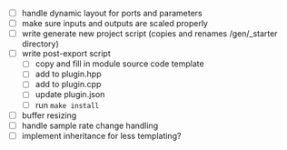 - [ ] handle dynamic layout for ports and parameters
- [ ] make sure inputs and outputs are scaled properly
- [ ] write generate new project script (copies and renames /gen/_starter directory)
- [ ] write post-export script
    - [ ] copy and fill in module source code template
    - [ ] add to plugin.hpp
    - [ ] add to plugin.cpp
    - [ ] update plugin.json
    - [ ] run `make install`
- [ ] buffer resizing
- [ ] handle sample rate change handling
- [ ] implement inheritance for less templating?
